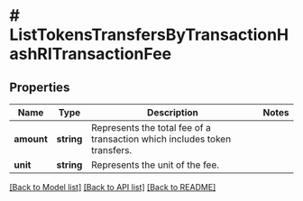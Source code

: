 # # ListTokensTransfersByTransactionHashRITransactionFee

## Properties

Name | Type | Description | Notes
------------ | ------------- | ------------- | -------------
**amount** | **string** | Represents the total fee of a transaction which includes token transfers. |
**unit** | **string** | Represents the unit of the fee. |

[[Back to Model list]](../../README.md#models) [[Back to API list]](../../README.md#endpoints) [[Back to README]](../../README.md)
